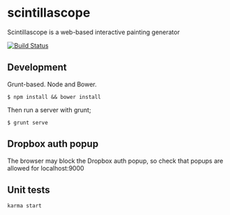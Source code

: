 # scintillascope

Scintillascope is a web-based interactive painting generator

[![Build Status](https://travis-ci.org/stewarthaines/scintillascope.svg?branch=master)](https://travis-ci.org/stewarthaines/scintillascope)

## Development

Grunt-based. Node and Bower.

```
$ npm install && bower install
```

Then run a server with grunt;

```
$ grunt serve
```

## Dropbox auth popup

The browser may block the Dropbox auth popup, so check that popups are allowed for localhost:9000

## Unit tests

```
karma start
```
